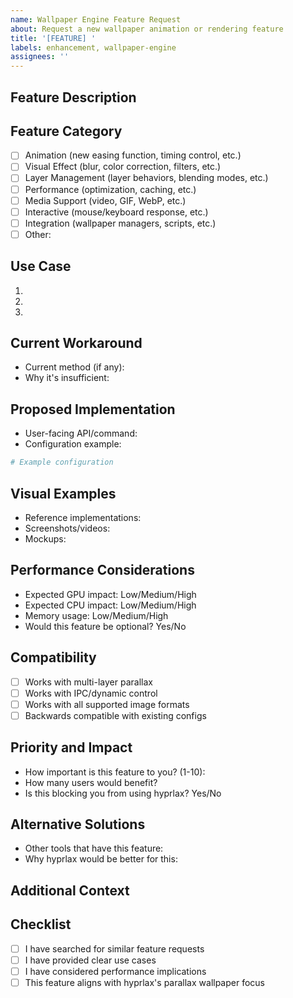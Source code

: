 ```yaml
---
name: Wallpaper Engine Feature Request
about: Request a new wallpaper animation or rendering feature
title: '[FEATURE] '
labels: enhancement, wallpaper-engine
assignees: ''
---
```


## Feature Description
<!-- Clear description of the wallpaper feature you'd like -->

## Feature Category
<!-- Check the category that best fits -->
- [ ] Animation (new easing function, timing control, etc.)
- [ ] Visual Effect (blur, color correction, filters, etc.)
- [ ] Layer Management (layer behaviors, blending modes, etc.)
- [ ] Performance (optimization, caching, etc.)
- [ ] Media Support (video, GIF, WebP, etc.)
- [ ] Interactive (mouse/keyboard response, etc.)
- [ ] Integration (wallpaper managers, scripts, etc.)
- [ ] Other: <!-- Specify -->

## Use Case
<!-- Describe specific scenarios where this feature would be useful -->
1. 
2. 
3. 

## Current Workaround
<!-- Is there a way to achieve this currently? -->
- Current method (if any):
- Why it's insufficient:

## Proposed Implementation
<!-- If you have ideas about how this could work -->
- User-facing API/command:
- Configuration example:
```conf
# Example configuration
```

## Visual Examples
<!-- If applicable, provide examples or mockups -->
- Reference implementations: <!-- Links to similar features in other software -->
- Screenshots/videos: <!-- Visual examples of desired outcome -->
- Mockups: <!-- Design mockups if available -->

## Performance Considerations
- Expected GPU impact: Low/Medium/High
- Expected CPU impact: Low/Medium/High
- Memory usage: Low/Medium/High
- Would this feature be optional? Yes/No

## Compatibility
- [ ] Works with multi-layer parallax
- [ ] Works with IPC/dynamic control
- [ ] Works with all supported image formats
- [ ] Backwards compatible with existing configs

## Priority and Impact
- How important is this feature to you? (1-10):
- How many users would benefit?
- Is this blocking you from using hyprlax? Yes/No

## Alternative Solutions
<!-- Have you considered other wallpaper tools? -->
- Other tools that have this feature:
- Why hyprlax would be better for this:

## Additional Context
<!-- Any other information about the feature request -->

## Checklist
- [ ] I have searched for similar feature requests
- [ ] I have provided clear use cases
- [ ] I have considered performance implications
- [ ] This feature aligns with hyprlax's parallax wallpaper focus